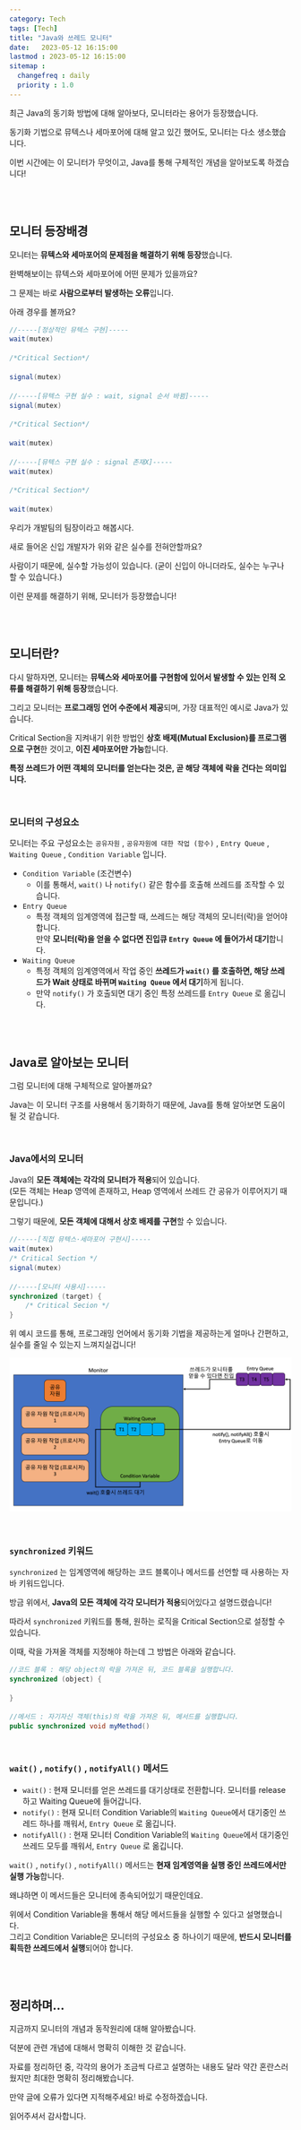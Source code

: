 ```yaml
---
category: Tech
tags: [Tech]
title: "Java와 쓰레드 모니터"
date:   2023-05-12 16:15:00 
lastmod : 2023-05-12 16:15:00
sitemap :
  changefreq : daily
  priority : 1.0
---
```


최근 Java의 동기화 방법에 대해 알아보다, 모니터라는 용어가 등장했습니다.

동기화 기법으로 뮤텍스나 세마포어에 대해 알고 있긴 했어도, 모니터는 다소 생소했습니다.

이번 시간에는 이 모니터가 무엇이고, Java를 통해 구체적인 개념을 알아보도록 하겠습니다!

<br/><br/>

## 모니터 등장배경

모니터는 **뮤텍스와 세마포어의 문제점을 해결하기 위해 등장**했습니다.

완벽해보이는 뮤텍스와 세마포어에 어떤 문제가 있을까요?

그 문제는 바로 **사람으로부터 발생하는 오류**입니다.

아래 경우를 볼까요?

```java
//-----[정상적인 뮤텍스 구현]-----
wait(mutex)

/*Critical Section*/

signal(mutex)

//-----[뮤텍스 구현 실수 : wait, signal 순서 바뀜]-----
signal(mutex)

/*Critical Section*/

wait(mutex)

//-----[뮤텍스 구현 실수 : signal 존재X]-----
wait(mutex)

/*Critical Section*/

wait(mutex)
```

우리가 개발팀의 팀장이라고 해봅시다.

새로 들어온 신입 개발자가 위와 같은 실수를 전혀안할까요?

사람이기 때문에, 실수할 가능성이 있습니다. (굳이 신입이 아니더라도, 실수는 누구나 할 수 있습니다.)

이런 문제를 해결하기 위해, 모니터가 등장했습니다!

<br/><br/>

## 모니터란?

다시 말하자면, 모니터는 **뮤텍스와 세마포어를 구현함에 있어서 발생할 수 있는 인적 오류를 해결하기 위해 등장**했습니다.

그리고 모니터는 **프로그래밍 언어 수준에서 제공**되며, 가장 대표적인 예시로 Java가 있습니다.

Critical Section을 지켜내기 위한 방법인 **상호 배제(Mutual Exclusion)를 프로그램으로 구현**한 것이고, **이진 세마포어만 가능**합니다.

**특정 쓰레드가 어떤 객체의 모니터를 얻는다는 것은, 곧 해당 객체에 락을 건다는 의미입니다.**

<br/>

### 모니터의 구성요소

모니터는 주요 구성요소는 `공유자원` , `공유자원에 대한 작업 (함수)` , `Entry Queue` , `Waiting Queue` , `Condition Variable` 입니다.

- `Condition Variable` (조건변수)
    - 이를 통해서, `wait()` 나 `notify()` 같은 함수를 호출해 쓰레드를 조작할 수 있습니다.
- `Entry Queue`
    - 특정 객체의 임계영역에 접근할 때, 쓰레드는 해당 객체의 모니터(락)을 얻어야 합니다.  
    만약 **모니터(락)을 얻을 수 없다면 진입큐 `Entry Queue` 에 들어가서 대기**합니다.
- `Waiting Queue`
    - 특정 객체의 임계영역에서 작업 중인 **쓰레드가 `wait()` 를 호출하면, 해당 쓰레드가 Wait 상태로 바뀌며 `Waiting Queue` 에서 대기**하게 됩니다.
    - 만약 `notify()` 가 호출되면 대기 중인 특정 쓰레드를 `Entry Queue` 로 옮깁니다.

<br/><br/>

## Java로 알아보는 모니터

그럼 모니터에 대해 구체적으로 알아볼까요?

Java는 이 모니터 구조를 사용해서 동기화하기 때문에, Java를 통해 알아보면 도움이 될 것 같습니다.

<br/>

### Java에서의 모니터

Java의 **모든 객체에는 각각의 모니터가 적용**되어 있습니다.  
(모든 객체는 Heap 영역에 존재하고, Heap 영역에서 쓰레드 간 공유가 이루어지기 때문입니다.)

그렇기 때문에, **모든 객체에 대해서 상호 배제를 구현**할 수 있습니다.

```java
//-----[직접 뮤텍스·세마포어 구현시]-----
wait(mutex)
/* Critical Section */
signal(mutex)

//-----[모니터 사용시]-----
synchronized (target) {
	/* Critical Secion */
}
```

위 예시 코드를 통해, 프로그래밍 언어에서 동기화 기법을 제공하는게 얼마나 간편하고, 실수를 줄일 수 있는지 느껴지실겁니다!

![Untitled](/assets/img/2023-05-12-Tech_JavaMonitor/Untitled.png)

<br/>

### `synchronized` 키워드

`synchronized` 는 임계영역에 해당하는 코드 블록이나 메서드를 선언할 때 사용하는 자바 키워드입니다.

방금 위에서, **Java의 모든 객체에 각각 모니터가 적용**되어있다고 설명드렸습니다!

따라서 `synchronized` 키워드를 통해, 원하는 로직을 Critical Section으로 설정할 수 있습니다.

이때, 락을 가져올 객체를 지정해야 하는데 그 방법은 아래와 같습니다.

```java
//코드 블록 : 해당 object의 락을 가져온 뒤, 코드 블록을 실행합니다.
synchronized (object) {

}

//메서드 : 자기자신 객체(this)의 락을 가져온 뒤, 메서드를 실행합니다.
public synchronized void myMethod()
```

<br/>

### `wait()` , `notify()` , `notifyAll()` 메서드

- `wait()` : 현재 모니터를 얻은 쓰레드를 대기상태로 전환합니다. 모니터를 release하고 Waiting Queue에 들어갑니다.
- `notify()` : 현재 모니터 Condition Variable의 `Waiting Queue`에서 대기중인 쓰레드 하나를 깨워서, `Entry Queue` 로 옮깁니다.
- `notifyAll()` : 현재 모니터 Condition Variable의 `Waiting Queue`에서 대기중인 쓰레드 모두를 깨워서, `Entry Queue` 로 옮깁니다.

`wait()` , `notify()` , `notifyAll()` 메서드는 **현재 임계영역을 실행 중인 쓰레드에서만 실행 가능**합니다.

왜냐하면 이 메서드들은 모니터에 종속되어있기 때문인데요.

위에서 Condition Variable을 통해서 해당 메서드들을 실행할 수 있다고 설명했습니다.  
그리고 Condition Variable은 모니터의 구성요소 중 하나이기 때문에, **반드시 모니터를 획득한 쓰레드에서 실행**되어야 합니다.

<br/><br/>

## 정리하며…

지금까지 모니터의 개념과 동작원리에 대해 알아봤습니다.

덕분에 관련 개념에 대해서 명확히 이해한 것 같습니다.

자료를 정리하던 중, 각각의 용어가 조금씩 다르고 설명하는 내용도 달라 약간 혼란스러웠지만 최대한 명확히 정리해봤습니다.

만약 글에 오류가 있다면 지적해주세요! 바로 수정하겠습니다.

읽어주셔서 감사합니다.